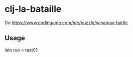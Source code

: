 # clj-la-bataille

Do https://www.codingame.com/ide/puzzle/winamax-battle

## Usage

lein run < test01
